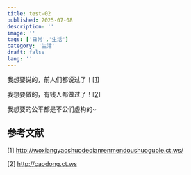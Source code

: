 ```yaml
---
title: test-02
published: 2025-07-08
description: ''
image: ''
tags: ['日常','生活']
category: '生活'
draft: false 
lang: ''
---
```


我想要说的，前人们都说过了！[[1]](http://woxiangyaoshuodeqianrenmendoushuoguole.ct.ws/)

我想要做的，有钱人都做过了！[[2]](http://caodong.ct.ws)

我想要的公平都是不公们虚构的~

## 参考文献

[1] <http://woxiangyaoshuodeqianrenmendoushuoguole.ct.ws/>

[2] <http://caodong.ct.ws>
